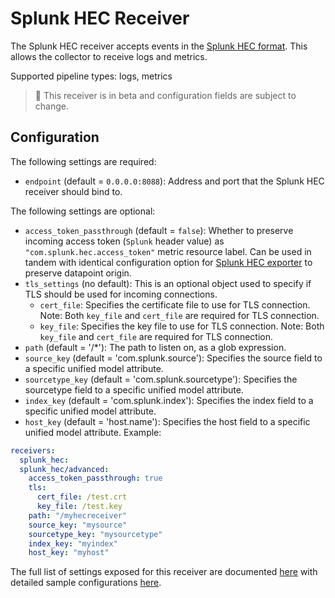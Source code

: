 # Splunk HEC Receiver

The Splunk HEC receiver accepts events in the [Splunk HEC
format](https://docs.splunk.com/Documentation/Splunk/8.0.5/Data/FormateventsforHTTPEventCollector).
This allows the collector to receive logs and metrics.

Supported pipeline types: logs, metrics

> :construction: This receiver is in beta and configuration fields are subject to change.

## Configuration

The following settings are required:

* `endpoint` (default = `0.0.0.0:8088`): Address and port that the Splunk HEC
  receiver should bind to.

The following settings are optional:

* `access_token_passthrough` (default = `false`): Whether to preserve incoming
  access token (`Splunk` header value) as
  `"com.splunk.hec.access_token"` metric resource label.  Can be used in
  tandem with identical configuration option for [Splunk HEC
  exporter](../../exporter/splunkhecexporter/README.md) to preserve datapoint
  origin.
* `tls_settings` (no default): This is an optional object used to specify if TLS should be used for
  incoming connections.
    * `cert_file`: Specifies the certificate file to use for TLS connection.
      Note: Both `key_file` and `cert_file` are required for TLS connection.
    * `key_file`: Specifies the key file to use for TLS connection. Note: Both
      `key_file` and `cert_file` are required for TLS connection.
* `path` (default = '/*'): The path to listen on, as a glob expression.
* `source_key` (default = 'com.splunk.source'): Specifies the source field to a specific unified model attribute.
* `sourcetype_key` (default = 'com.splunk.sourcetype'): Specifies the sourcetype field to a specific unified model attribute.
* `index_key` (default = 'com.splunk.index'): Specifies the index field to a specific unified model attribute.
* `host_key` (default = 'host.name'): Specifies the host field to a specific unified model attribute.
Example:

```yaml
receivers:
  splunk_hec:
  splunk_hec/advanced:
    access_token_passthrough: true
    tls:
      cert_file: /test.crt
      key_file: /test.key
    path: "/myhecreceiver"
    source_key: "mysource"
    sourcetype_key: "mysourcetype"
    index_key: "myindex"
    host_key: "myhost"
```

The full list of settings exposed for this receiver are documented [here](./config.go)
with detailed sample configurations [here](./testdata/config.yaml).

